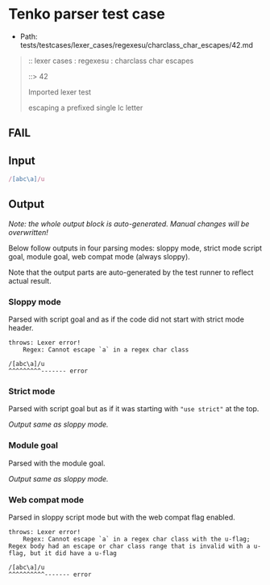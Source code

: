 # Tenko parser test case

- Path: tests/testcases/lexer_cases/regexesu/charclass_char_escapes/42.md

> :: lexer cases : regexesu : charclass char escapes
>
> ::> 42
>
> Imported lexer test
>
> escaping a prefixed single lc letter

## FAIL

## Input

`````js
/[abc\a]/u
`````

## Output

_Note: the whole output block is auto-generated. Manual changes will be overwritten!_

Below follow outputs in four parsing modes: sloppy mode, strict mode script goal, module goal, web compat mode (always sloppy).

Note that the output parts are auto-generated by the test runner to reflect actual result.

### Sloppy mode

Parsed with script goal and as if the code did not start with strict mode header.

`````
throws: Lexer error!
    Regex: Cannot escape `a` in a regex char class

/[abc\a]/u
^^^^^^^^^------- error
`````

### Strict mode

Parsed with script goal but as if it was starting with `"use strict"` at the top.

_Output same as sloppy mode._

### Module goal

Parsed with the module goal.

_Output same as sloppy mode._

### Web compat mode

Parsed in sloppy script mode but with the web compat flag enabled.

`````
throws: Lexer error!
    Regex: Cannot escape `a` in a regex char class with the u-flag; Regex body had an escape or char class range that is invalid with a u-flag, but it did have a u-flag

/[abc\a]/u
^^^^^^^^^^------- error
`````

